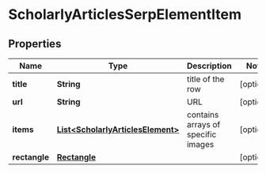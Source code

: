 

# ScholarlyArticlesSerpElementItem


## Properties

| Name | Type | Description | Notes |
|------------ | ------------- | ------------- | -------------|
|**title** | **String** | title of the row |  [optional] |
|**url** | **String** | URL |  [optional] |
|**items** | [**List&lt;ScholarlyArticlesElement&gt;**](ScholarlyArticlesElement.md) | contains arrays of specific images |  [optional] |
|**rectangle** | [**Rectangle**](Rectangle.md) |  |  [optional] |



